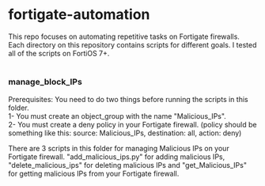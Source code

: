 # fortigate-automation

This repo focuses on automating repetitive tasks on Fortigate firewalls.  
Each directory on this repository contains scripts for different goals.
I tested all of the scripts on FortiOS 7+.

#

### manage_block_IPs
Prerequisites: You need to do two things before running the scripts in this folder.  
1- You must create an object_group with the name "Malicious_IPs".  
2- You must create a deny policy in your Fortigate firewall. (policy should be something like this: source: Malicious_IPs, destination: all, action: deny)

There are 3 scripts in this folder for managing Malicious IPs on your Fortigate firewall. "add_malicious_ips.py" for adding malicious IPs, "delete_malicious_ips" for deleting malicious IPs and "get_Malicious_IPs" for getting malicious IPs from your Fortigate firewall.

